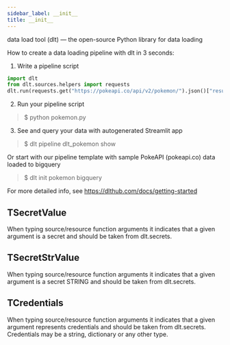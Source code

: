 ```yaml
---
sidebar_label: __init__
title: __init__
---
```


data load tool (dlt) — the open-source Python library for data loading

How to create a data loading pipeline with dlt in 3 seconds:

1. Write a pipeline script
```py
import dlt
from dlt.sources.helpers import requests
dlt.run(requests.get("https://pokeapi.co/api/v2/pokemon/").json()["results"], destination="duckdb", table_name="pokemon")
```

2. Run your pipeline script
  > $ python pokemon.py

3. See and query your data with autogenerated Streamlit app
  > $ dlt pipeline dlt_pokemon show

Or start with our pipeline template with sample PokeAPI (pokeapi.co) data loaded to bigquery

  > $ dlt init pokemon bigquery

For more detailed info, see https://dlthub.com/docs/getting-started

## TSecretValue

When typing source/resource function arguments it indicates that a given argument is a secret and should be taken from dlt.secrets.

## TSecretStrValue

When typing source/resource function arguments it indicates that a given argument is a secret STRING and should be taken from dlt.secrets.

## TCredentials

When typing source/resource function arguments it indicates that a given argument represents credentials and should be taken from dlt.secrets. Credentials may be a string, dictionary or any other type.

